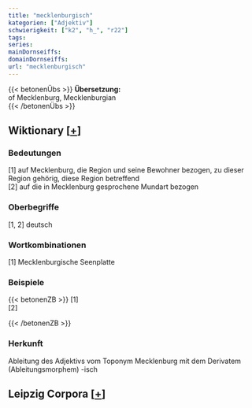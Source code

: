 ```yaml
---
title: "mecklenburgisch"
kategorien: ["Adjektiv"]
schwierigkeit: ["k2", "h_", "r22"]
tags:
series:
mainDornseiffs:
domainDornseiffs:
url: "mecklenburgisch"
---
```


{{< betonenÜbs >}}
**Übersetzung:**  
of  Mecklenburg, Mecklenburgian  
{{< /betonenÜbs >}}

## Wiktionary [[+](https://de.wiktionary.org/wiki/mecklenburgisch)]

### Bedeutungen
[1] auf Mecklenburg, die Region und seine Bewohner bezogen, zu dieser Region gehörig, diese Region betreffend  
[2] auf die in Mecklenburg gesprochene Mundart bezogen  

### Oberbegriffe
[1, 2] deutsch  

### Wortkombinationen
[1] Mecklenburgische Seenplatte  

### Beispiele
{{< betonenZB >}}
[1]  
[2]  

{{< /betonenZB >}}
### Herkunft
Ableitung des Adjektivs vom Toponym Mecklenburg mit dem Derivatem (Ableitungsmorphem) -isch  


## Leipzig Corpora [[+](https://corpora.uni-leipzig.de/en/res?word=mecklenburgisch&corpusId=deu_newscrawl-public_2018)]

